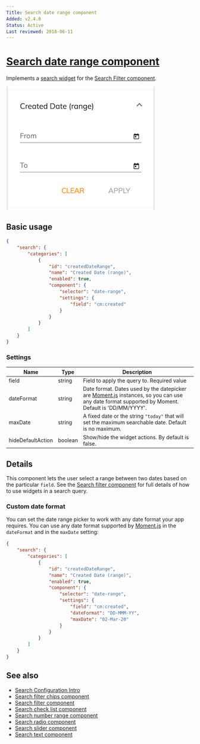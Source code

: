 ```yaml
---
Title: Search date range component
Added: v2.4.0
Status: Active
Last reviewed: 2018-06-11
---
```


# [Search date range component](../../../lib/content-services/src/lib/search/components/search-date-range/search-date-range.component.ts "Defined in search-date-range.component.ts")

Implements a [search widget](../../../lib/content-services/src/lib/search/search-widget.interface.ts) for the [Search Filter component](search-filter.component.md).

![Date Range Widget](../../docassets/images/search-date-range.png)

## Basic usage

```json
{
    "search": {
        "categories": [
            {
                "id": "createdDateRange",
                "name": "Created Date (range)",
                "enabled": true,
                "component": {
                    "selector": "date-range",
                    "settings": {
                        "field": "cm:created"
                    }
                }
            }
        ]
    }
}
```

### Settings

| Name | Type | Description |
| ---- | ---- | ----------- |
| field | string | Field to apply the query to. Required value |
| dateFormat | string | Date format. Dates used by the datepicker are [Moment.js](https://momentjs.com/docs/#/parsing/string-format/) instances, so you can use any date format supported by Moment. Default is 'DD/MM/YYYY'. |
| maxDate | string | A fixed date or the string `"today"` that will set the maximum searchable date. Default is no maximum. |
| hideDefaultAction | boolean | Show/hide the widget actions. By default is false.

## Details

This component lets the user select a range between two dates based on the particular `field`.
See the [Search filter component](search-filter.component.md) for full details of how to use widgets
in a search query.

### Custom date format

You can set the date range picker to work with any date format your app requires. You can use
any date format supported by [Moment.js](https://momentjs.com/docs/#/parsing/string-format/)
in the `dateFormat` and in the `maxDate` setting:

```json
{
    "search": {
        "categories": [
            {
                "id": "createdDateRange",
                "name": "Created Date (range)",
                "enabled": true,
                "component": {
                    "selector": "date-range",
                    "settings": {
                        "field": "cm:created",
                        "dateFormat": "DD-MMM-YY",
                        "maxDate": "02-Mar-20"
                    }
                }
            }
        ]
    }
}
```

## See also

-   [Search Configuration Intro](../../user-guide/search-configuration-guide.md)
-   [Search filter chips component](search-filter-chips.component.md)
-   [Search filter component](search-filter.component.md)
-   [Search check list component](search-check-list.component.md)
-   [Search number range component](search-number-range.component.md)
-   [Search radio component](search-radio.component.md)
-   [Search slider component](search-slider.component.md)
-   [Search text component](search-text.component.md)

